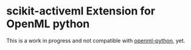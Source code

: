 # scikit-activeml Extension for OpenML python

This is a work in progress and not compatible with [openml-python](https://github.com/openml/openml-python), yet.
